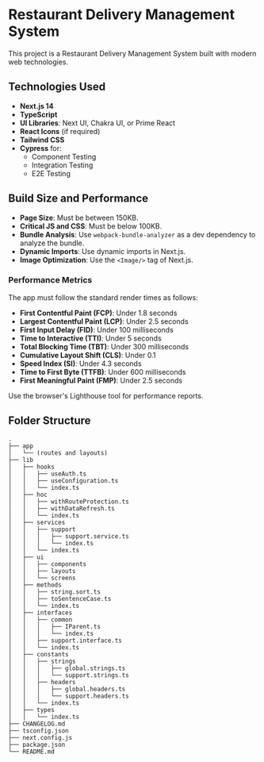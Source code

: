 # Restaurant Delivery Management System

This project is a Restaurant Delivery Management System built with modern web technologies.

## Technologies Used

- **Next.js 14**
- **TypeScript**
- **UI Libraries**: Next UI, Chakra UI, or Prime React
- **React Icons** (if required)
- **Tailwind CSS**
- **Cypress** for:
  - Component Testing
  - Integration Testing
  - E2E Testing

## Build Size and Performance

- **Page Size**: Must be between 150KB.
- **Critical JS and CSS**: Must be below 100KB.
- **Bundle Analysis**: Use `webpack-bundle-analyzer` as a dev dependency to analyze the bundle.
- **Dynamic Imports**: Use dynamic imports in Next.js.
- **Image Optimization**: Use the `<Image/>` tag of Next.js.

### Performance Metrics

The app must follow the standard render times as follows:

- **First Contentful Paint (FCP)**: Under 1.8 seconds
- **Largest Contentful Paint (LCP)**: Under 2.5 seconds
- **First Input Delay (FID)**: Under 100 milliseconds
- **Time to Interactive (TTI)**: Under 5 seconds
- **Total Blocking Time (TBT)**: Under 300 milliseconds
- **Cumulative Layout Shift (CLS)**: Under 0.1
- **Speed Index (SI)**: Under 4.3 seconds
- **Time to First Byte (TTFB)**: Under 600 milliseconds
- **First Meaningful Paint (FMP)**: Under 2.5 seconds

Use the browser's Lighthouse tool for performance reports.

## Folder Structure

```plaintext
.
├── app
│   └── (routes and layouts)
├── lib
│   ├── hooks
│   │   ├── useAuth.ts
│   │   ├── useConfiguration.ts
│   │   └── index.ts
│   ├── hoc
│   │   ├── withRouteProtection.ts
│   │   ├── withDataRefresh.ts
│   │   └── index.ts
│   ├── services
│   │   ├── support
│   │   │   ├── support.service.ts
│   │   │   └── index.ts
│   │   └── index.ts
│   ├── ui
│   │   ├── components
│   │   ├── layouts
│   │   └── screens
│   ├── methods
│   │   ├── string.sort.ts
│   │   ├── toSentenceCase.ts
│   │   └── index.ts
│   ├── interfaces
│   │   ├── common
│   │   │   ├── IParent.ts
│   │   │   └── index.ts
│   │   ├── support.interface.ts
│   │   └── index.ts
│   ├── constants
│   │   ├── strings
│   │   │   ├── global.strings.ts
│   │   │   └── support.strings.ts
│   │   ├── headers
│   │   │   ├── global.headers.ts
│   │   │   └── support.headers.ts
│   │   └── index.ts
│   ├── types
│   │   └── index.ts
├── CHANGELOG.md
├── tsconfig.json
├── next.config.js
├── package.json
└── README.md
